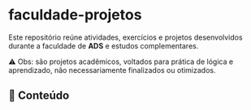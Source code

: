 # faculdade-projetos

Este repositório reúne atividades, exercícios e projetos desenvolvidos durante a faculdade de **ADS** e estudos complementares.

⚠️ Obs: são projetos acadêmicos, voltados para prática de lógica e aprendizado, não necessariamente finalizados ou otimizados.

## 📂 Conteúdo
